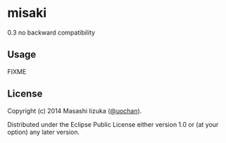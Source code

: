 # misaki

0.3 no backward compatibility

## Usage

FIXME

## License

Copyright (c) 2014 Masashi Iizuka ([@uochan](http://twitter.com/uochan)).

Distributed under the Eclipse Public License either version 1.0 or (at
your option) any later version.
